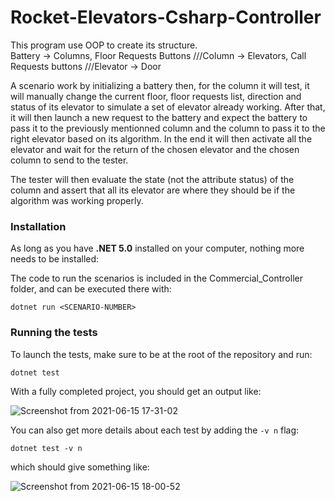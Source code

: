 # Rocket-Elevators-Csharp-Controller
This program use OOP to create its structure.  
                                       Battery -> Columns, Floor Requests Buttons
                                           ///Column -> Elevators, Call Requests buttons
                                               ///Elevator -> Door

A scenario work by initializing a battery then, for the column it will test, it will manually change the current floor, floor requests list, direction and status of its elevator to simulate a set of elevator already working. After that, it will then launch a new request to the battery and expect the battery to pass it to the previously mentionned column and the column to pass it to the right elevator based on its algorithm. In the end it will then activate all the elevator and wait for the return of the chosen elevator and the chosen column to send to the tester.

The tester will then evaluate the state (not the attribute status) of the column and assert that all its elevator are where they should be if the algorithm was working properly.



### Installation

As long as you have **.NET 5.0** installed on your computer, nothing more needs to be installed:

The code to run the scenarios is included in the Commercial_Controller folder, and can be executed there with:

`dotnet run <SCENARIO-NUMBER>`

### Running the tests

To launch the tests, make sure to be at the root of the repository and run:

`dotnet test`

With a fully completed project, you should get an output like:

![Screenshot from 2021-06-15 17-31-02](https://user-images.githubusercontent.com/28630658/122128889-3edfa500-ce03-11eb-97d0-df0cc6a79fed.png)

You can also get more details about each test by adding the `-v n` flag: 

`dotnet test -v n` 

which should give something like: 

![Screenshot from 2021-06-15 18-00-52](https://user-images.githubusercontent.com/28630658/122129140-a8f84a00-ce03-11eb-8807-33d7eab8c387.png)

